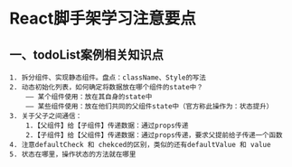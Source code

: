 # React脚手架学习注意要点

## 一、todoList案例相关知识点

    1. 拆分组件、实现静态组件。盘点：className、Style的写法
    2. 动态初始化列表，如何确定将数据放在哪个组件的state中？
        —— 某个组件使用：放在其自身的state中
        —— 某些组件使用：放在他们共同的父组件state中（官方称此操作为：状态提升）
    3. 关于父子之间通信：
        1.【父组件】给【子组件】传递数据：通过props传递
        2.【子组件】给【父组件】传递数据：通过props传递，要求父提前给子传递一个函数
    4. 注意defaultCheck 和 chekced的区别，类似的还有defaultValue 和 value
    5. 状态在哪里，操作状态的方法就在哪里  